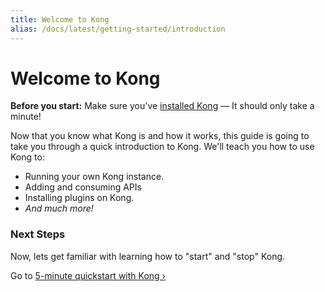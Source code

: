 ```yaml
---
title: Welcome to Kong
alias: /docs/latest/getting-started/introduction
---
```


# Welcome to Kong

<div class="alert alert-warning">
  <strong>Before you start:</strong> Make sure you've <a href="/download">installed Kong</a> &mdash; It should only take a minute!
</div>


Now that you know what Kong is and how it works, this guide is going to take you through a quick introduction to Kong. We'll teach you how to use Kong to:

- Running your own Kong instance.
- Adding and consuming APIs
- Installing plugins on Kong.
- *And much more!*

### Next Steps

Now, lets get familiar with learning how to "start" and "stop" Kong.

Go to [5-minute quickstart with Kong &rsaquo;][quickstart]

[install]: /download
[quickstart]: /docs/{{page.kong_version}}/getting-started/quickstart
